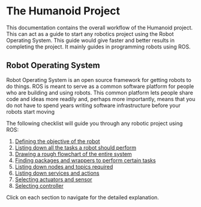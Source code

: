# The Humanoid Project
This documentation contains the overall workflow of the Humanoid project. This can act as a guide to start any robotics project using the Robot Operating System. This guide would give faster and better results in completing the project. It mainly guides in programming robots using ROS.  

## Robot Operating System
Robot Operating System is an open source framework for getting robots to do things. ROS is meant to serve as a common software platform for people who are building and using robots. This common platform lets people share code and ideas more readily and, perhaps more importantly, means that you do not have to spend years writing software infrastructure before your robots start moving

The following checklist will guide you through any robotic project using ROS:
1. [Defining the objective of the robot](docs/objective.md)
2. [Listing down all the tasks a robot should perform](docs/tasks.md)
 3. [Drawing a rough flowchart of the entire system](docs/flowchart.md)
 4. [Finding packages and wrappers to perform certain tasks](docs/pack_wrap.md)
 5. [Listing down nodes and topics required](docs/nodes.md)
 6. [Listing down services and actions](docs/services.md)
 7. [Selecting actuators and sensor](docs/actuators.md)
 8. [Selecting controller](docs/controller.md)

Click on each section to navigate for the detailed explanation. 
 

<!--stackedit_data:
eyJoaXN0b3J5IjpbLTEzMjcxMTMzNTMsMTgwNjg5NDEwLC0xMj
MxMDI1MjZdfQ==
-->